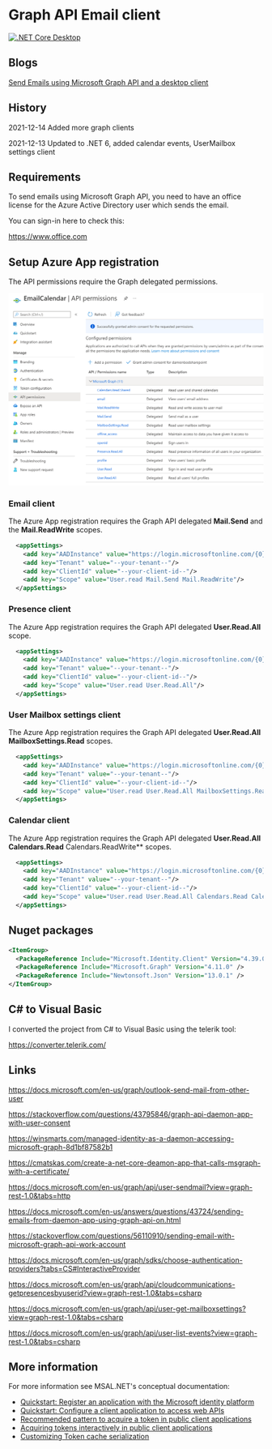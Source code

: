 # Graph API Email client

[![.NET Core Desktop](https://github.com/damienbod/EmailCalandarsClient/actions/workflows/dotnet-desktop.yml/badge.svg)](https://github.com/damienbod/EmailCalandarsClient/actions/workflows/dotnet-desktop.yml)

## Blogs

[Send Emails using Microsoft Graph API and a desktop client](https://damienbod.com/2021/08/09/send-emails-using-microsoft-graph-api-and-a-desktop-client/)

## History

2021-12-14 Added more graph clients

2021-12-13 Updated to .NET 6, added calendar events, UserMailbox settings client

## Requirements

To send emails using Microsoft Graph API, you need to have an office license for the Azure Active Directory user which sends the email.

You can sign-in here to check this:

https://www.office.com

## Setup Azure App registration

The API permissions require the Graph delegated permissions.

![azureAppRegistration_emailCalendar_01](https://raw.githubusercontent.com/damienbod/EmailCalandarsClient/main/images/azureAppRegistration_emailCalendar_01.png)


### Email client

The Azure App registration requires the Graph API delegated **Mail.Send** and the **Mail.ReadWrite** scopes.

```xml
  <appSettings>
    <add key="AADInstance" value="https://login.microsoftonline.com/{0}/v2.0"/>
    <add key="Tenant" value="--your-tenant--"/>
    <add key="ClientId" value="--your-client-id--"/>
    <add key="Scope" value="User.read Mail.Send Mail.ReadWrite"/>
  </appSettings>
```

### Presence client

The Azure App registration requires the Graph API delegated **User.Read.All**  scope.

```xml
  <appSettings>
    <add key="AADInstance" value="https://login.microsoftonline.com/{0}/v2.0"/>
    <add key="Tenant" value="--your-tenant--"/>
    <add key="ClientId" value="--your-client-id--"/>
    <add key="Scope" value="User.read User.Read.All"/>
  </appSettings>
```

### User Mailbox settings client

The Azure App registration requires the Graph API delegated **User.Read.All** **MailboxSettings.Read** scopes.

```xml
  <appSettings>
    <add key="AADInstance" value="https://login.microsoftonline.com/{0}/v2.0"/>
    <add key="Tenant" value="--your-tenant--"/>
    <add key="ClientId" value="--your-client-id--"/>
    <add key="Scope" value="User.read User.Read.All MailboxSettings.Read"/>
  </appSettings>
```

### Calendar client

The Azure App registration requires the Graph API delegated **User.Read.All** **Calendars.Read** Calendars.ReadWrite** scopes.

```xml
  <appSettings>
    <add key="AADInstance" value="https://login.microsoftonline.com/{0}/v2.0"/>
    <add key="Tenant" value="--your-tenant--"/>
    <add key="ClientId" value="--your-client-id--"/>
    <add key="Scope" value="User.read User.Read.All Calendars.Read Calendars.ReadWrite"/>
  </appSettings>
```

## Nuget packages

```xml
<ItemGroup>
  <PackageReference Include="Microsoft.Identity.Client" Version="4.39.0" />
  <PackageReference Include="Microsoft.Graph" Version="4.11.0" />
  <PackageReference Include="Newtonsoft.Json" Version="13.0.1" />
</ItemGroup>
```

## C# to Visual Basic

I converted the project from C# to Visual Basic using the telerik tool:

https://converter.telerik.com/

## Links

https://docs.microsoft.com/en-us/graph/outlook-send-mail-from-other-user

https://stackoverflow.com/questions/43795846/graph-api-daemon-app-with-user-consent

https://winsmarts.com/managed-identity-as-a-daemon-accessing-microsoft-graph-8d1bf87582b1

https://cmatskas.com/create-a-net-core-deamon-app-that-calls-msgraph-with-a-certificate/

https://docs.microsoft.com/en-us/graph/api/user-sendmail?view=graph-rest-1.0&tabs=http

https://docs.microsoft.com/en-us/answers/questions/43724/sending-emails-from-daemon-app-using-graph-api-on.html

https://stackoverflow.com/questions/56110910/sending-email-with-microsoft-graph-api-work-account

https://docs.microsoft.com/en-us/graph/sdks/choose-authentication-providers?tabs=CS#InteractiveProvider

https://docs.microsoft.com/en-us/graph/api/cloudcommunications-getpresencesbyuserid?view=graph-rest-1.0&tabs=csharp

https://docs.microsoft.com/en-us/graph/api/user-get-mailboxsettings?view=graph-rest-1.0&tabs=csharp

https://docs.microsoft.com/en-us/graph/api/user-list-events?view=graph-rest-1.0&tabs=csharp

## More information

For more information see MSAL.NET's conceptual documentation:
- [Quickstart: Register an application with the Microsoft identity platform](https://docs.microsoft.com/en-us/azure/active-directory/develop/quickstart-register-app)
- [Quickstart: Configure a client application to access web APIs](https://docs.microsoft.com/en-us/azure/active-directory/develop/quickstart-configure-app-access-web-apis)
- [Recommended pattern to acquire a token in public client applications](https://github.com/AzureAD/microsoft-authentication-library-for-dotnet/wiki/AcquireTokenSilentAsync-using-a-cached-token#recommended-call-pattern-in-public-client-applications)
- [Acquiring tokens interactively in public client applications](https://github.com/AzureAD/microsoft-authentication-library-for-dotnet/wiki/Acquiring-tokens-interactively) 
- [Customizing Token cache serialization](https://github.com/AzureAD/microsoft-authentication-library-for-dotnet/wiki/token-cache-serialization)
